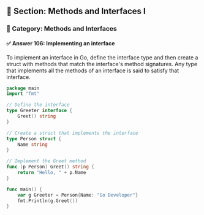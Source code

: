 ## 📘 Section: Methods and Interfaces I  
### 🔹 Category: Methods and Interfaces  
#### ✅ Answer 106: Implementing an interface

To implement an interface in Go, define the interface type and then create a struct with methods that match the interface's method signatures. Any type that implements all the methods of an interface is said to satisfy that interface.

```go
package main
import "fmt"

// Define the interface
type Greeter interface {
    Greet() string
}

// Create a struct that implements the interface
type Person struct {
    Name string
}

// Implement the Greet method
func (p Person) Greet() string {
    return "Hello, " + p.Name
}

func main() {
    var g Greeter = Person{Name: "Go Developer"}
    fmt.Println(g.Greet())
}
```

